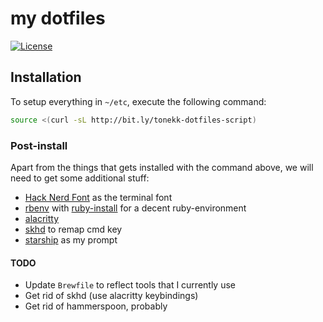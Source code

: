 my dotfiles
===========

[![License](http://img.shields.io/:license-mit-blue.svg)](http://tonekk.mit-license.org)


## Installation

To setup everything in `~/etc`, execute the following command:

```sh
source <(curl -sL http://bit.ly/tonekk-dotfiles-script)
```

### Post-install

Apart from the things that gets installed with the command above, we will need to get some additional stuff:
* [Hack Nerd Font](https://github.com/ryanoasis/nerd-fonts) as the terminal font
* [rbenv](https://github.com/rbenv/rbenv) with [ruby-install](https://github.com/postmodern/ruby-install) for a decent ruby-environment
* [alacritty](https://www.iterm2.com/)
* [skhd](https://github.com/koekeishiya/skhd) to remap cmd key
* [starship](https://github.com/starship/starship) as my prompt

#### TODO

* Update `Brewfile` to reflect tools that I currently use
* Get rid of skhd (use alacritty keybindings)
* Get rid of hammerspoon, probably
